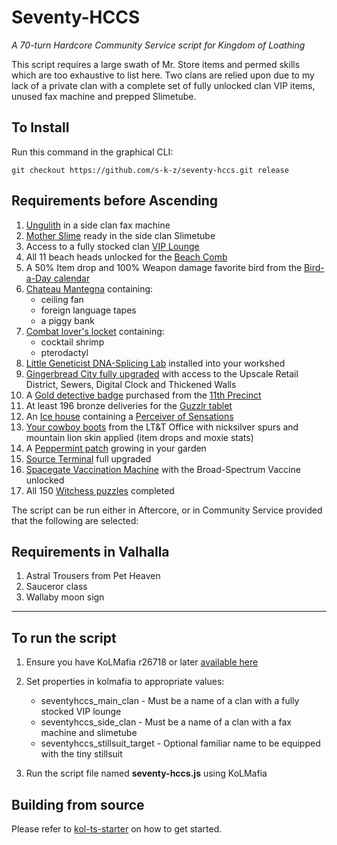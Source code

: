 # Seventy-HCCS

_A 70-turn Hardcore Community Service script for Kingdom of Loathing_

This script requires a large swath of Mr. Store items and permed skills which are too exhaustive to list here. Two clans are relied upon due to my lack of a private clan with a complete set of fully unlocked clan VIP items, unused fax machine and prepped Slimetube.

## To Install

Run this command in the graphical CLI:

```
git checkout https://github.com/s-k-z/seventy-hccs.git release
```

## Requirements before Ascending

1. [Ungulith](https://kol.coldfront.net/thekolwiki/index.php/Ungulith) in a side clan fax machine
2. [Mother Slime](https://kol.coldfront.net/thekolwiki/index.php/Showdown) ready in the side clan Slimetube
3. Access to a fully stocked clan [VIP Lounge](https://kol.coldfront.net/thekolwiki/index.php/VIP_Lounge)
4. All 11 beach heads unlocked for the [Beach Comb](https://kol.coldfront.net/thekolwiki/index.php/Beach_Comb)
5. A 50% Item drop and 100% Weapon damage favorite bird from the [Bird-a-Day calendar](https://kol.coldfront.net/thekolwiki/index.php/Bird-a-Day_calendar)
6. [Chateau Mantegna](https://kol.coldfront.net/thekolwiki/index.php/Chateau_Mantegna) containing:
   - ceiling fan
   - foreign language tapes
   - a piggy bank
7. [Combat lover's locket](https://kol.coldfront.net/thekolwiki/index.php/Combat_lover%27s_locket) containing:
   - cocktail shrimp
   - pterodactyl
8. [Little Geneticist DNA-Splicing Lab](https://kol.coldfront.net/thekolwiki/index.php/Little_Geneticist_DNA-Splicing_Lab) installed into your workshed
9. [Gingerbread City fully upgraded](https://kol.coldfront.net/thekolwiki/index.php/Civic_Planning_Office) with access to the Upscale Retail District, Sewers, Digital Clock and Thickened Walls
10. A [Gold detective badge](https://kol.coldfront.net/thekolwiki/index.php/Gold_detective_badge) purchased from the [11th Precinct](https://kol.coldfront.net/thekolwiki/index.php/The_Precinct)
11. At least 196 bronze deliveries for the [Guzzlr tablet](https://kol.coldfront.net/thekolwiki/index.php/Guzzlr_tablet)
12. An [Ice house](https://kol.coldfront.net/thekolwiki/index.php/Ice_house) containing a [Perceiver of Sensations](https://kol.coldfront.net/thekolwiki/index.php/Perceiver_of_Sensations)
13. [Your cowboy boots](https://kol.coldfront.net/thekolwiki/index.php/Your_cowboy_boots) from the LT&T Office with nicksilver spurs and mountain lion skin applied (item drops and moxie stats)
14. A [Peppermint patch](https://kol.coldfront.net/thekolwiki/index.php/A_Peppermint_Patch) growing in your garden
15. [Source Terminal](https://kol.coldfront.net/thekolwiki/index.php/Source_Terminal) full upgraded
16. [Spacegate Vaccination Machine](https://kol.coldfront.net/thekolwiki/index.php/Spacegate_Vaccination_Machine) with the Broad-Spectrum Vaccine unlocked
17. All 150 [Witchess puzzles](https://kol.coldfront.net/thekolwiki/index.php/Witchess_Puzzles) completed

The script can be run either in Aftercore, or in Community Service provided that the following are selected:

## Requirements in Valhalla

1. Astral Trousers from Pet Heaven
2. Sauceror class
3. Wallaby moon sign

---

## To run the script

1. Ensure you have KoLMafia r26718 or later [available here](https://github.com/kolmafia/kolmafia/releases)
2. Set properties in kolmafia to appropriate values:

   - seventyhccs_main_clan - Must be a name of a clan with a fully stocked VIP lounge
   - seventyhccs_side_clan - Must be a name of a clan with a fax machine and slimetube
   - seventyhccs_stillsuit_target - Optional familiar name to be equipped with the tiny stillsuit

3. Run the script file named **seventy-hccs.js** using KoLMafia

## Building from source

Please refer to [kol-ts-starter](https://github.com/docrostov/kol-ts-starter) on how to get started.
